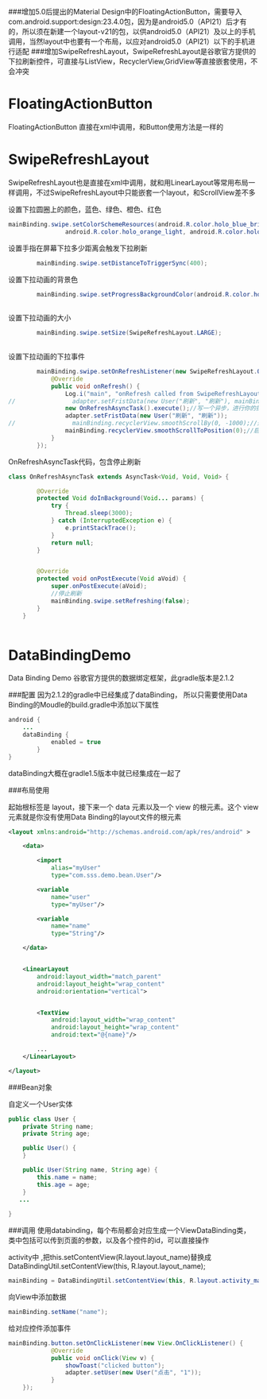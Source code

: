 ###增加5.0后提出的Material Design中的FloatingActionButton，需要导入com.android.support:design:23.4.0包，因为是android5.0（API21）后才有的，所以须在新建一个layout-v21的包，以供android5.0（API21）及以上的手机调用，当然layout中也要有一个布局，以应对android5.0（API21）以下的手机进行适配
###增加SwipeRefreshLayout，SwipeRefreshLayout是谷歌官方提供的下拉刷新控件，可直接与ListView，RecyclerView,GridView等直接嵌套使用，不会冲突


# FloatingActionButton

FloatingActionButton 直接在xml中调用，和Button使用方法是一样的

# SwipeRefreshLayout
SwipeRefreshLayout也是直接在xml中调用，就和用LinearLayout等常用布局一样调用，不过SwipeRefreshLayout中只能嵌套一个layout，和ScrollView差不多

设置下拉圆圈上的颜色，蓝色、绿色、橙色、红色

```java
mainBinding.swipe.setColorSchemeResources(android.R.color.holo_blue_bright, android.R.color.holo_green_light,
                android.R.color.holo_orange_light, android.R.color.holo_red_light);

```

设置手指在屏幕下拉多少距离会触发下拉刷新

```java
        mainBinding.swipe.setDistanceToTriggerSync(400);

```


设置下拉动画的背景色
```java
        mainBinding.swipe.setProgressBackgroundColor(android.R.color.holo_red_light);
        
```      
  
设置下拉动画的大小
```java
        mainBinding.swipe.setSize(SwipeRefreshLayout.LARGE);
        
```  

设置下拉动画的下拉事件

```java
        mainBinding.swipe.setOnRefreshListener(new SwipeRefreshLayout.OnRefreshListener() {
            @Override
            public void onRefresh() {
                Log.i("main", "onRefresh called from SwipeRefreshLayout");
//                adapter.setFristData(new User("刷新", "刷新"), mainBinding.swipe);
                new OnRefreshAsyncTask().execute();//写一个异步，进行你的操作
                adapter.setFristData(new User("刷新", "刷新"));
//                mainBinding.recyclerView.smoothScrollBy(0, -1000);//通过沿任一轴的像素的规定量动画滚动。（水平，垂直）
                mainBinding.recyclerView.smoothScrollToPosition(0);//启动一个平滑滚动到适配器的位置。
            }
        });

```  

OnRefreshAsyncTask代码，包含停止刷新
```java
class OnRefreshAsyncTask extends AsyncTask<Void, Void, Void> {

        @Override
        protected Void doInBackground(Void... params) {
            try {
                Thread.sleep(3000);
            } catch (InterruptedException e) {
                e.printStackTrace();
            }
            return null;
        }


        @Override
        protected void onPostExecute(Void aVoid) {
            super.onPostExecute(aVoid);
            //停止刷新
            mainBinding.swipe.setRefreshing(false);
        }
    }
    
```

# DataBindingDemo
Data Binding Demo
谷歌官方提供的数据绑定框架，此gradle版本是2.1.2

###配置
因为2.1.2的gradle中已经集成了dataBinding，
所以只需要使用Data Binding的Moudle的build.gradle中添加以下属性

```java
android {
    ...
    dataBinding {
            enabled = true
        }
}

```

dataBinding大概在gradle1.5版本中就已经集成在一起了

###布局使用


起始根标签是 layout，接下来一个 data 元素以及一个 view 的根元素。这个 view 元素就是你没有使用Data Binding的layout文件的根元素

```xml
<layout xmlns:android="http://schemas.android.com/apk/res/android" >

    <data>

        <import
            alias="myUser"
            type="com.sss.demo.bean.User"/>

        <variable
            name="user"
            type="myUser"/>

        <variable
            name="name"
            type="String"/>

    </data>


    <LinearLayout
        android:layout_width="match_parent"
        android:layout_height="wrap_content"
        android:orientation="vertical">


        <TextView
            android:layout_width="wrap_content"
            android:layout_height="wrap_content"
            android:text="@{name}"/>

        ...
    </LinearLayout>

</layout>
```

###Bean对象

自定义一个User实体

```java
public class User {
    private String name;
    private String age;

    public User() {
    }

    public User(String name, String age) {
        this.name = name;
        this.age = age;
    }
   ...
   
}
```


###调用
使用databinding，每个布局都会对应生成一个ViewDataBinding类，
类中包括可以传到页面的参数，以及各个控件的id，可以直接操作

activity中 ,把this.setContentView(R.layout.layout_name)替换成DataBindingUtil.setContentView(this, R.layout.layout_name);

```java
mainBinding = DataBindingUtil.setContentView(this, R.layout.activity_main);

```
向View中添加数据

```java
mainBinding.setName("name");

```

给对应控件添加事件

```java
mainBinding.button.setOnClickListener(new View.OnClickListener() {
            @Override
            public void onClick(View v) {
                showToast("clicked button");
                adapter.setUser(new User("点击", "1"));
            }
    });
    
```
